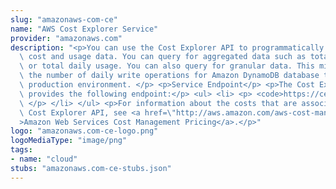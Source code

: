```yaml
---
slug: "amazonaws-com-ce"
name: "AWS Cost Explorer Service"
provider: "amazonaws.com"
description: "<p>You can use the Cost Explorer API to programmatically query your\
  \ cost and usage data. You can query for aggregated data such as total monthly costs\
  \ or total daily usage. You can also query for granular data. This might include\
  \ the number of daily write operations for Amazon DynamoDB database tables in your\
  \ production environment. </p> <p>Service Endpoint</p> <p>The Cost Explorer API\
  \ provides the following endpoint:</p> <ul> <li> <p> <code>https://ce.us-east-1.amazonaws.com</code>\
  \ </p> </li> </ul> <p>For information about the costs that are associated with the\
  \ Cost Explorer API, see <a href=\"http://aws.amazon.com/aws-cost-management/pricing/\"\
  >Amazon Web Services Cost Management Pricing</a>.</p>"
logo: "amazonaws.com-ce-logo.png"
logoMediaType: "image/png"
tags:
- name: "cloud"
stubs: "amazonaws.com-ce-stubs.json"
---
```

